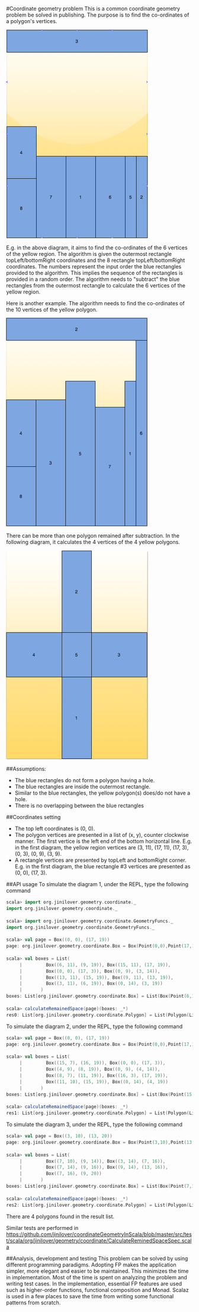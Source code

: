 #Coordinate geometry problem
This is a common coordinate geometry problem be solved in publishing.  The purpose is to find the co-ordinates of a polygon's vertices.

![Alt text](https://github.com/jinilover/images/blob/master/Polygon1.png)

E.g. in the above diagram, it aims to find the co-ordinates of the 6 vertices of the yellow region.  The algorithm is given the outermost rectangle topLeft/bottomRight coordinates and the 8 rectangle topLeft/bottomRight coordinates.  The numbers represent the input order the blue rectangles provided to the algorithm.  This implies the sequence of the rectangles is provided in a random order.  The algorithm needs to "subtract" the blue rectangles from the outermost rectangle to calculate the 6 vertices of the yellow region.

Here is another example.  The algorithm needs to find the co-ordinates of the 10 vertices of the yellow polygon.

![Alt text](https://github.com/jinilover/images/blob/master/Polygon2.png)  

There can be more than one polygon remained after subtraction.  In the following diagram, it calculates the 4 vertices of the 4 yellow polygons.

![Alt text](https://github.com/jinilover/images/blob/master/Polygon3.png)  

##Assumptions:
* The blue rectangles do not form a polygon having a hole.
* The blue rectangles are inside the outermost rectangle.
* Similar to the blue rectangles, the yellow polygon(s) does/do not have a hole.
* There is no overlapping between the blue rectangles

##Coordinates setting
* The top left coordinates is (0, 0).  
* The polygon vertices are presented in a list of (x, y), counter clockwise manner.  The first vertice is the left end of the bottom horizontal line.  E.g. in the first diagram, the yellow region vertices are (3, 11), (17, 11), (17, 3), (0, 3), (0, 9), (3, 9).
* A rectangle vertices are presented by topLeft and bottomRight corner.  E.g. in the first diagram, the blue rectangle #3 vertices are presented as (0, 0), (17, 3).

##API usage
To simulate the diagram 1, under the REPL, type the following command
```Scala
scala> import org.jinilover.geometry.coordinate._
import org.jinilover.geometry.coordinate._

scala> import org.jinilover.geometry.coordinate.GeometryFuncs._
import org.jinilover.geometry.coordinate.GeometryFuncs._

scala> val page = Box((0, 0), (17, 19))
page: org.jinilover.geometry.coordinate.Box = Box(Point(0,0),Point(17,19))

scala> val boxes = List(
     |         Box((6, 11), (9, 19)), Box((15, 11), (17, 19)),
     |         Box((0, 0), (17, 3)), Box((0, 9), (3, 14)),
     |         Box((13, 11), (15, 19)), Box((9, 11), (13, 19)),
     |         Box((3, 11), (6, 19)), Box((0, 14), (3, 19))
     |       )
boxes: List[org.jinilover.geometry.coordinate.Box] = List(Box(Point(6,11),Point(9,19)), Box(Point(15,11),Point(17,19)), Box(Point(0,0),Point(17,3)), Box(Point(0,9),Point(3,14)), Box(Point(13,11),Point(15,19)), Box(Point(9,11),Point(13,19)), Box(Point(3,11),Point(6,19)), Box(Point(0,14),Point(3,19)))

scala> calculateRemainedSpace(page)(boxes: _*)
res0: List[org.jinilover.geometry.coordinate.Polygon] = List(Polygon(List(Point(3,11), Point(17,11), Point(17,3), Point(0,3), Point(0,9), Point(3,9))))
```

To simulate the diagram 2, under the REPL, type the following command
```Scala
scala> val page = Box((0, 0), (17, 19))
page: org.jinilover.geometry.coordinate.Box = Box(Point(0,0),Point(17,19))

scala> val boxes = List(
     |         Box((15, 7), (16, 19)), Box((0, 0), (17, 3)),
     |         Box((4, 9), (8, 19)), Box((0, 9), (4, 14)),
     |         Box((8, 7), (11, 19)), Box((16, 3), (17, 19)),
     |         Box((11, 10), (15, 19)), Box((0, 14), (4, 19))
     |       )
boxes: List[org.jinilover.geometry.coordinate.Box] = List(Box(Point(15,7),Point(16,19)), Box(Point(0,0),Point(17,3)), Box(Point(4,9),Point(8,19)), Box(Point(0,9),Point(4,14)), Box(Point(8,7),Point(11,19)), Box(Point(16,3),Point(17,19)), Box(Point(11,10),Point(15,19)), Box(Point(0,14),Point(4,19)))

scala> calculateRemainedSpace(page)(boxes: _*)
res1: List[org.jinilover.geometry.coordinate.Polygon] = List(Polygon(List(Point(11,10), Point(15,10), Point(15,7), Point(16,7), Point(16,3), Point(0,3), Point(0,9), Point(8,9), Point(8,7), Point(11,7))))
```

To simulate the diagram 3, under the REPL, type the following command
```Scala
scala> val page = Box((3, 10), (13, 20))
page: org.jinilover.geometry.coordinate.Box = Box(Point(3,10),Point(13,20))

scala> val boxes = List(
     |         Box((7, 10), (9, 14)), Box((3, 14), (7, 16)),
     |         Box((7, 14), (9, 16)), Box((9, 14), (13, 16)),
     |         Box((7, 16), (9, 20))
     |       )
boxes: List[org.jinilover.geometry.coordinate.Box] = List(Box(Point(7,10),Point(9,14)), Box(Point(3,14),Point(7,16)), Box(Point(7,14),Point(9,16)), Box(Point(9,14),Point(13,16)), Box(Point(7,16),Point(9,20)))

scala> calculateRemainedSpace(page)(boxes: _*)
res2: List[org.jinilover.geometry.coordinate.Polygon] = List(Polygon(List(Point(3,14), Point(7,14), Point(7,10), Point(3,10))), Polygon(List(Point(3,20), Point(7,20), Point(7,16), Point(3,16))), Polygon(List(Point(9,14), Point(13,14), Point(13,10), Point(9,10))), Polygon(List(Point(9,20), Point(13,20), Point(13,16), Point(9,16))))
```
There are 4 polygons found in the result list.

Similar tests are performed in https://github.com/jinilover/coordinateGeometryInScala/blob/master/src/test/scala/org/jinilover/geometry/coordinate/CalculateReminedSpaceSpec.scala

##Analysis, development and testing
This problem can be solved by using different programming paradigms.  Adopting FP makes the application simpler, more elegant and easier to be maintained.  This minimizes the time in implementation.  Most of the time is spent on analyzing the problem and writing test cases.  In the implementation, essential FP features are used such as higher-order functions, functional composition and Monad.  Scalaz is used in a few places to save the time from writing some functional patterns from scratch.
